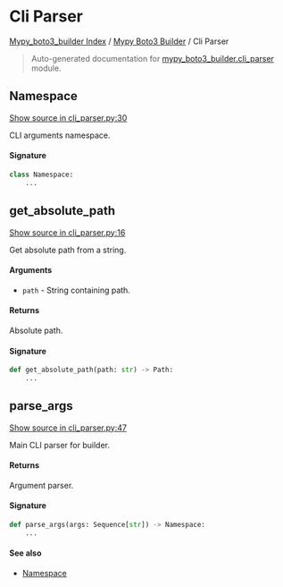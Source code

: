 # Cli Parser

[Mypy_boto3_builder Index](../README.md#mypy_boto3_builder-index) /
[Mypy Boto3 Builder](./index.md#mypy-boto3-builder) /
Cli Parser

> Auto-generated documentation for [mypy_boto3_builder.cli_parser](https://github.com/youtype/mypy_boto3_builder/blob/main/mypy_boto3_builder/cli_parser.py) module.

## Namespace

[Show source in cli_parser.py:30](https://github.com/youtype/mypy_boto3_builder/blob/main/mypy_boto3_builder/cli_parser.py#L30)

CLI arguments namespace.

#### Signature

```python
class Namespace:
    ...
```



## get_absolute_path

[Show source in cli_parser.py:16](https://github.com/youtype/mypy_boto3_builder/blob/main/mypy_boto3_builder/cli_parser.py#L16)

Get absolute path from a string.

#### Arguments

- `path` - String containing path.

#### Returns

Absolute path.

#### Signature

```python
def get_absolute_path(path: str) -> Path:
    ...
```



## parse_args

[Show source in cli_parser.py:47](https://github.com/youtype/mypy_boto3_builder/blob/main/mypy_boto3_builder/cli_parser.py#L47)

Main CLI parser for builder.

#### Returns

Argument parser.

#### Signature

```python
def parse_args(args: Sequence[str]) -> Namespace:
    ...
```

#### See also

- [Namespace](#namespace)



